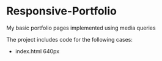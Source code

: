 # Responsive-Portfolio
My basic portfolio pages implemented using media queries

The project includes code for the following cases:

* index.html   640px
